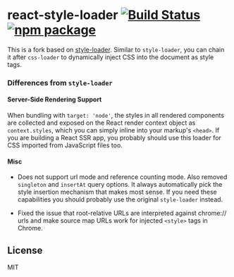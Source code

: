 # react-style-loader [![Build Status](https://circleci.com/gh/JounQin/react-style-loader/tree/master.svg?style=shield)](https://circleci.com/gh/JounQin/react-style-loader/tree/master) [![npm package](https://img.shields.io/npm/v/react-style-loader.svg)](https://www.npmjs.com/package/react-style-loader)

This is a fork based on [style-loader](https://github.com/webpack/style-loader). Similar to `style-loader`, you can chain it after `css-loader` to dynamically inject CSS into the document as style tags.

### Differences from `style-loader`

#### Server-Side Rendering Support

When bundling with `target: 'node'`, the styles in all rendered components are collected and exposed on the React render context object as `context.styles`, which you can simply inline into your markup's `<head>`. If you are building a React SSR app, you probably should use this loader for CSS imported from JavaScript files too.

#### Misc

- Does not support url mode and reference counting mode. Also removed `singleton` and `insertAt` query options. It always automatically pick the style insertion mechanism that makes most sense. If you need these capabilities you should probably use the original `style-loader` instead.

- Fixed the issue that root-relative URLs are interpreted against chrome:// urls and make source map URLs work for injected `<style>` tags in Chrome.

## License

MIT
